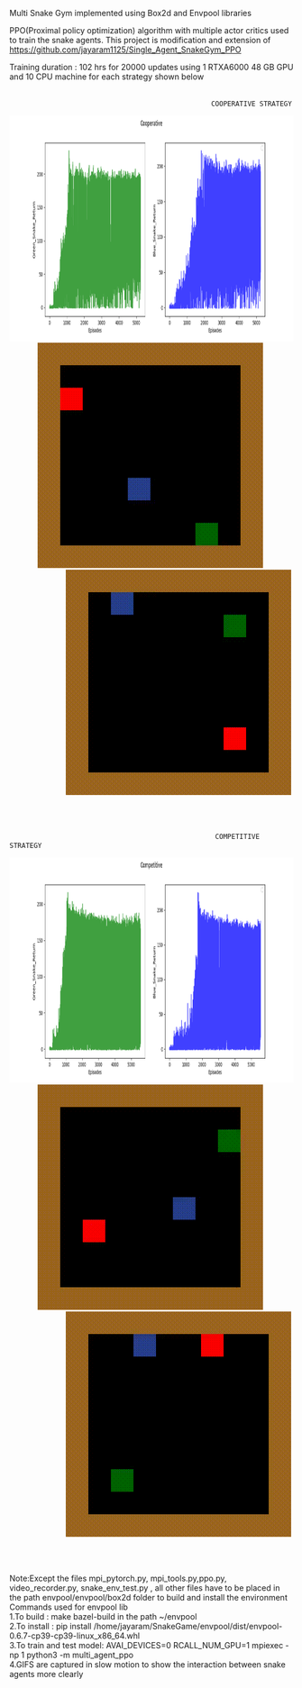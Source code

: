 Multi Snake Gym implemented using Box2d and Envpool libraries

PPO(Proximal policy optimization) algorithm  with multiple actor critics used to train the snake agents. This project is modification and extension of  https://github.com/jayaram1125/Single_Agent_SnakeGym_PPO



Training duration : 102 hrs for 20000 updates using 1 RTXA6000 48 GB GPU and 10 CPU machine for each strategy shown below
<br/>
<br/>


                                                      COOPERATIVE STRATEGY
<p>
    <img width="1600" height="400" src="https://github.com/jayaram1125/Multi_Agent_SnakeGym_PPO/blob/main/Cooperative_Output/Cooperative.png">
    <img width="400" height="400" src="https://github.com/jayaram1125/Multi_Agent_SnakeGym_PPO/blob/main/Cooperative_Output/TrainOutput/Episode_5228_GreenSnakeWin_GIF_0.25x.gif" hspace="50">
    <img width="400" height="400" src="https://github.com/jayaram1125/Multi_Agent_SnakeGym_PPO/blob/main/Cooperative_Output/TestOutput/Test_Episode_2_BlueSnakeWinGIF_0.25x.gif" hspace="100">
</p>

<br/>
<br/>

                                                       COMPETITIVE STRATEGY

<p>
    <img width="1600" height="400" src="https://github.com/jayaram1125/Multi_Agent_SnakeGym_PPO/blob/main/Competitive_Output/Competitive.png">
    <img width="400" height="400" src="https://github.com/jayaram1125/Multi_Agent_SnakeGym_PPO/blob/main/Competitive_Output/TrainOutput/Episode_5018_GreenSnakeWin_0.0625x_GIF.gif" hspace="50">
    <img width="400" height="400" src="https://github.com/jayaram1125/Multi_Agent_SnakeGym_PPO/blob/main/Competitive_Output/Test_output/Test_Episode_4_BlueSnakeWin_GIF_0.25x.gif" hspace="100">
</p>

<br/>
<br/>

Note:Except the files mpi_pytorch.py, mpi_tools.py,ppo.py, video_recorder.py, snake_env_test.py , all other files have to be placed in the path envpool/envpool/box2d folder to build and install the environment <br/>
Commands used for envpool lib <br/>
1.To build : make bazel-build   in the path ~/envpool   <br/>
2.To install : pip install /home/jayaram/SnakeGame/envpool/dist/envpool-0.6.7-cp39-cp39-linux_x86_64.whl <br/>
3.To train and test model: AVAI_DEVICES=0 RCALL_NUM_GPU=1 mpiexec -np 1 python3 -m multi_agent_ppo <br/>
4.GIFS are captured in slow motion to show the interaction between snake agents more clearly <br/>
